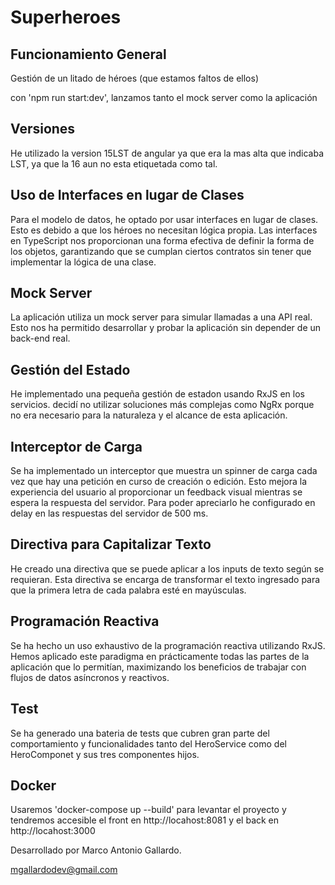 # Superheroes


## Funcionamiento General

Gestión de un litado de héroes (que estamos faltos de ellos)

con 'npm run start:dev', lanzamos tanto el mock server como la aplicación

## Versiones

He utilizado la version 15LST de angular ya que era la mas alta que indicaba LST, ya que la 16 aun no esta etiquetada como tal.
## Uso de Interfaces en lugar de Clases

Para el modelo de datos, he optado por usar interfaces en lugar de clases. Esto es debido a que los héroes no necesitan lógica propia. Las interfaces en TypeScript nos proporcionan una forma efectiva de definir la forma de los objetos, garantizando que se cumplan ciertos contratos sin tener que implementar la lógica de una clase.

## Mock Server

La aplicación utiliza un mock server para simular llamadas a una API real. Esto nos ha permitido desarrollar y probar la aplicación sin depender de un back-end real.

## Gestión del Estado

He implementado una pequeña gestión de estadon usando RxJS en los servicios. decidí no utilizar soluciones más complejas como NgRx porque no era necesario para la naturaleza y el alcance de esta aplicación.

## Interceptor de Carga

Se ha implementado un interceptor que muestra un spinner de carga cada vez que hay una petición en curso de creación o edición. Esto mejora la experiencia del usuario al proporcionar un feedback visual mientras se espera la respuesta del servidor. Para poder apreciarlo he configurado en delay en las respuestas del servidor de 500 ms.

## Directiva para Capitalizar Texto

He creado una directiva que se puede aplicar a los inputs de texto según se requieran. Esta directiva se encarga de transformar el texto ingresado para que la primera letra de cada palabra esté en mayúsculas.

## Programación Reactiva

Se ha hecho un uso exhaustivo de la programación reactiva utilizando RxJS. Hemos aplicado este paradigma en prácticamente todas las partes de la aplicación que lo permitían, maximizando los beneficios de trabajar con flujos de datos asíncronos y reactivos.

## Test

Se ha generado una bateria de tests que cubren gran parte del comportamiento y funcionalidades tanto del HeroService como del HeroComponet y sus tres componentes hijos. 

## Docker

Usaremos 'docker-compose up --build' para levantar el proyecto y tendremos accesible el front en http://locahost:8081 y el back en http://locahost:3000


Desarrollado por Marco Antonio Gallardo. 

mgallardodev@gmail.com
